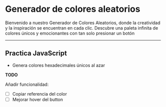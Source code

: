 # Generador de colores aleatorios

Bienvenido a nuestro Generador de Colores Aleatorios, donde la creatividad y la inspiración se encuentran en cada clic. 
Descubre una paleta infinita de colores únicos y emocionantes con tan solo presionar un botón

---
## Practica JavaScript

- Genera colores hexadecimales únicos al azar

**TODO**

Añadir funcionalidad:
- [ ] Copiar referencia del color
- [ ] Mejorar hover del button